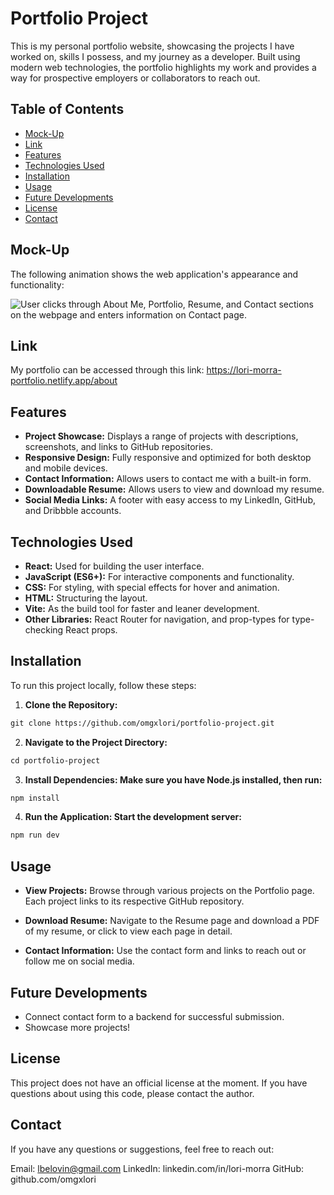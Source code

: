 # Portfolio Project

This is my personal portfolio website, showcasing the projects I have worked on, skills I possess, and my journey as a developer. Built using modern web technologies, the portfolio highlights my work and provides a way for prospective employers or collaborators to reach out.

## Table of Contents
- [Mock-Up](#mock-up)
- [Link](#link)
- [Features](#features)
- [Technologies Used](#technologies-used)
- [Installation](#installation)
- [Usage](#usage)
- [Future Developments](#future-developments)
- [License](#license)
- [Contact](#contact)

## Mock-Up

The following animation shows the web application's appearance and functionality:

![User clicks through About Me, Portfolio, Resume, and Contact sections on the webpage and enters information on Contact page.](./src/assets/project-walkthrough.gif)

## Link
My portfolio can be accessed through this link: https://lori-morra-portfolio.netlify.app/about

## Features

- **Project Showcase:** Displays a range of projects with descriptions, screenshots, and links to GitHub repositories.
- **Responsive Design:** Fully responsive and optimized for both desktop and mobile devices.
- **Contact Information:** Allows users to contact me with a built-in form.
- **Downloadable Resume:** Allows users to view and download my resume.
- **Social Media Links:** A footer with easy access to my LinkedIn, GitHub, and Dribbble accounts.

## Technologies Used

- **React:** Used for building the user interface.
- **JavaScript (ES6+):** For interactive components and functionality.
- **CSS:** For styling, with special effects for hover and animation.
- **HTML:** Structuring the layout.
- **Vite:** As the build tool for faster and leaner development.
- **Other Libraries:** React Router for navigation, and prop-types for type-checking React props.

## Installation

To run this project locally, follow these steps:

1. **Clone the Repository:**
```md
git clone https://github.com/omgxlori/portfolio-project.git
```

2. **Navigate to the Project Directory:**
```md
cd portfolio-project
```

3. **Install Dependencies: Make sure you have Node.js installed, then run:**
```md
npm install
```

4. **Run the Application: Start the development server:**
```md
npm run dev
```

## Usage

- **View Projects:** Browse through various projects on the Portfolio page. Each project links to its respective GitHub repository.

- **Download Resume:** Navigate to the Resume page and download a PDF of my resume, or click to view each page in detail.

- **Contact Information:** Use the contact form and links to reach out or follow me on social media.

## Future Developments

- Connect contact form to a backend for successful submission.
- Showcase more projects!

## License

This project does not have an official license at the moment. If you have questions about using this code, please contact the author.

## Contact

If you have any questions or suggestions, feel free to reach out:

Email: lbelovin@gmail.com
LinkedIn: linkedin.com/in/lori-morra
GitHub: github.com/omgxlori
